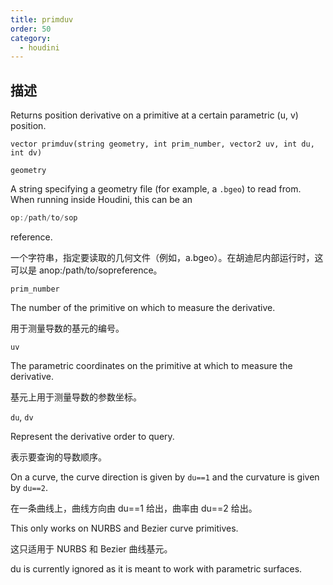 ```yaml
---
title: primduv
order: 50
category:
  - houdini
---
```

    
## 描述

Returns position derivative on a primitive at a certain parametric (u, v)
position.

`vector primduv(string geometry, int prim_number, vector2 uv, int du, int dv)`

`geometry`

A string specifying a geometry file (for example, a `.bgeo`) to read from.
When running inside Houdini, this can be an

```c
op:/path/to/sop
```

reference.

一个字符串，指定要读取的几何文件（例如，a.bgeo）。在胡迪尼内部运行时，这可以是 anop:/path/to/sopreference。

`prim_number`

The number of the primitive on which to measure the derivative.

用于测量导数的基元的编号。

`uv`

The parametric coordinates on the primitive at which to measure the
derivative.

基元上用于测量导数的参数坐标。

`du`, `dv`

Represent the derivative order to query.

表示要查询的导数顺序。

On a curve, the curve direction is given by `du==1` and the curvature is given
by `du==2`.

在一条曲线上，曲线方向由 du==1 给出，曲率由 du==2 给出。

This only works on NURBS and Bezier curve primitives.

这只适用于 NURBS 和 Bezier 曲线基元。

du is currently ignored as it is meant to work with parametric surfaces.
